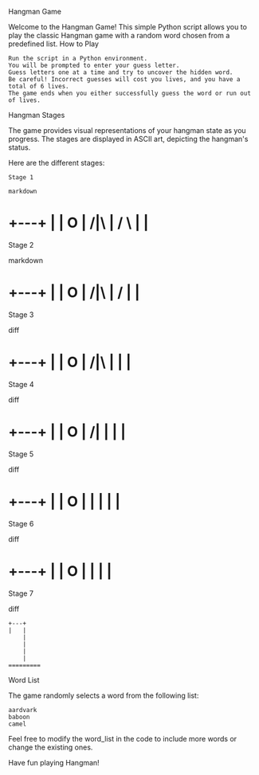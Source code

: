 Hangman Game

Welcome to the Hangman Game! This simple Python script allows you to play the classic Hangman game with a random word chosen from a predefined list.
How to Play

    Run the script in a Python environment.
    You will be prompted to enter your guess letter.
    Guess letters one at a time and try to uncover the hidden word.
    Be careful! Incorrect guesses will cost you lives, and you have a total of 6 lives.
    The game ends when you either successfully guess the word or run out of lives.

Hangman Stages

The game provides visual representations of your hangman state as you progress. The stages are displayed in ASCII art, depicting the hangman's status.

Here are the different stages:

    Stage 1

    markdown

+---+
|   |
O   |
/|\  |
/ \  |
    |
=========

Stage 2

markdown

+---+
|   |
O   |
/|\  |
/    |
    |
=========

Stage 3

diff

+---+
|   |
O   |
/|\  |
    |
    |
=========

Stage 4

diff

+---+
|   |
O   |
/|   |
    |
    |
=========

Stage 5

diff

+---+
|   |
O   |
|   |
    |
    |
=========

Stage 6

diff

+---+
|   |
O   |
    |
    |
    |
=========

Stage 7

diff

    +---+
    |   |
        |
        |
        |
        |
    =========

Word List

The game randomly selects a word from the following list:

    aardvark
    baboon
    camel

Feel free to modify the word_list in the code to include more words or change the existing ones.

Have fun playing Hangman!
